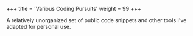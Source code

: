+++
title = 'Various Coding Pursuits'
weight = 99
+++

A relatively unorganized set of public code snippets and other tools I've
adapted for personal use.